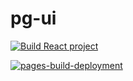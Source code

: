 # pg-ui

[![Build React project](https://github.com/svetrivel/pg-ui/actions/workflows/build-react.yml/badge.svg?branch=main)](https://github.com/svetrivel/pg-ui/actions/workflows/build-react.yml)

[![pages-build-deployment](https://github.com/svetrivel/pg-ui/actions/workflows/pages/pages-build-deployment/badge.svg?event=release)](https://github.com/svetrivel/pg-ui/actions/workflows/pages/pages-build-deployment)
